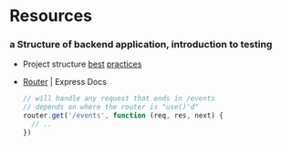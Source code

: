 # Resources

### a Structure of backend application, introduction to testing
- Project structure [best](https://dev.to/nermineslimane/always-separate-app-and-server-files--1nc7) [practices](https://nodejsbestpractices.com/sections/projectstructre/separateexpress/)
- [Router](https://expressjs.com/en/api.html#router) | Express Docs

  ```js
  // will handle any request that ends in /events
  // depends on where the router is "use()'d"
  router.get('/events', function (req, res, next) {
    // ..
  })
  ```
